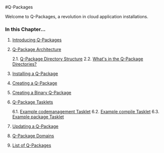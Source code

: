 [qpintro]: /pylabsdoc/#/PyLabs50/QPIntro
[qparchitecture]: /pylabsdoc/#/PyLabs50/QPackageArchitecture
[qpinstall]: /pylabsdoc/#/PyLabs50/QPInstall
[qpcreate]: /pylabsdoc/#/PyLabs50/QPCcreate
[qpcreatebinary]: /pylabsdoc/#/PyLabs50/QPCcreatebinary
[qptasklets]: /pylabsdoc/#/PyLabs50/QPTasklets
[codemgmt]: /pylabsdoc/#/PyLabs50/CodeManagement
[compile]: /pylabsdoc/#/PyLabs50/Compile
[package]: /pylabsdoc/#/PyLabs50/Package
[qpupdate]: /pylabsdoc/#/PyLabs50/QPUpdate
[qpdomains]: /pylabsdoc/#/PyLabs50/QPDomains
[qplist]: /pylabsdoc/#/PyLabs50/QPList


#Q-Packages

Welcome to Q-Packages, a revolution in cloud application installations.


### In this Chapter...
1. [Introducing Q-Packages][qpintro]
2. [Q-Package Architecture][qparchitecture]

    2.1. [Q-Package Directory Structure][qparchitecture]
    2.2. [What's in the Q-Package Directories?][qparchitecture]
    
3. [Installing a Q-Package][qpinstall]
4. [Creating a Q-Package][qpcreate]
5. [Creating a Binary Q-Package][qpcreatebinary]
6. [Q-Package Tasklets][qptasklets]

    6.1. [Example codemanagement Tasklet][codemgmt]
    6.2. [Example compile Tasklet][compile]
    6.3. [Example package Tasklet][package]
    
7. [Updating a Q-Package][qpupdate]
8. [Q-Package Domains][qpdomains]
9. [List of Q-Packages][qplist]
